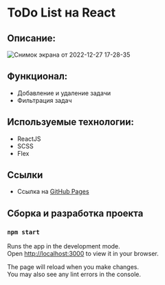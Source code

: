 # ToDo List на React

## Описание:

![Снимок экрана от 2022-12-27 17-28-35](https://user-images.githubusercontent.com/107764041/209680846-561e48bb-e038-498f-9485-292defc98621.png)

## Функционал:

- Добавление и удаление задачи
- Фильтрация задач

## Используемые технологии:

- ReactJS
- SCSS
- Flex

## Ссылки

- Ссылка на [GitHub Pages](https://qann1st.github.io/react-todo/)

## Сборка и разработка проекта

### `npm start`

Runs the app in the development mode.\
Open [http://localhost:3000](http://localhost:3000) to view it in your browser.

The page will reload when you make changes.\
You may also see any lint errors in the console.
